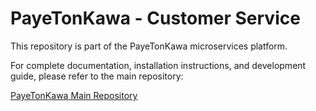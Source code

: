 # PayeTonKawa - Customer Service

This repository is part of the PayeTonKawa microservices platform.

For complete documentation, installation instructions, and development guide, please refer to the main repository:

[PayeTonKawa Main Repository](https://github.com/MSPR2-PayeTonKawa/PayeTonKawa) 
